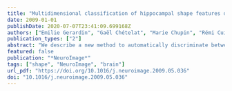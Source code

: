 ```yaml
---
title: "Multidimensional classification of hippocampal shape features discriminates Alzheimer's disease and mild cognitive impairment from normal aging"
date: 2009-01-01
publishDate: 2020-07-07T23:41:09.699168Z
authors: ["Emilie Gerardin", "Gaël Chételat", "Marie Chupin", "Rémi Cuingnet", "Béatrice Desgranges", "Hosung Kim", "Marc Niethammer", "Bruno Dubois", "Stéphane Lehéricy", "Line Garnero", "Francis Eustache", "Olivier Colliot"]
publication_types: ["2"]
abstract: "We describe a new method to automatically discriminate between patients with Alzheimer's disease (AD) or mild cognitive impairment (MCI) and elderly controls, based on multidimensional classification of hippocampal shape features. This approach uses spherical harmonics (SPHARM) coefficients to model the shape of the hippocampi, which are segmented from magnetic resonance images (MRI) using a fully automatic method that we previously developed. SPHARM coefficients are used as features in a classification procedure based on support vector machines (SVM). The most relevant features for classification are selected using a bagging strategy. We evaluate the accuracy of our method in a group of 23 patients with AD (10 males, 13 females, age ±standard-deviation (SD)=73±6 years, mini-mental score (MMS)=24.4±2.8), 23 patients with amnestic MCI (10 males, 13 females, age±SD=74±8 years, MMS=27.3±1.4) and 25 elderly healthy controls (13 males,12 females, age±SD=64±8 years), using leave-one-out cross-validation. For AD vs controls, we obtain a correct classification rate of 94%, a sensitivity of 96%, and a specificity of 92%. For MCI vs controls, we obtain a classification rate of 83%, a sensitivity of 83%, and a specificity of 84%. This accuracy is superior to that of hippocampal volumetry and is comparable to recently published SVM-based whole-brain classification methods, which relied on a different strategy. This new method may become a useful tool to assist in the diagnosis of Alzheimer's disease."
featured: false
publication: "*NeuroImage*"
tags: ["shape", "NeuroImage", "brain"]
url_pdf: "https://doi.org/10.1016/j.neuroimage.2009.05.036"
doi: "10.1016/j.neuroimage.2009.05.036"
---
```


